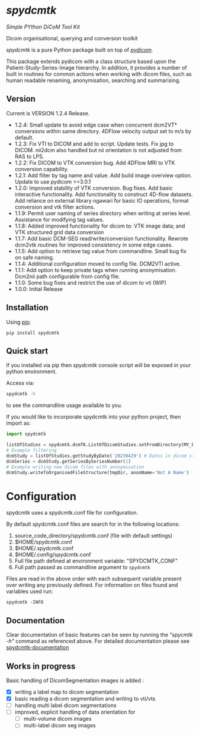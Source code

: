 # *spydcmtk*

*Simple PYthon DiCoM Tool Kit*

Dicom organisational, querying and conversion toolkit

*spydcmtk* is a pure Python package built on top of [*pydicom*](https://github.com/pydicom/pydicom).

This package extends pydicom with a class structure based upon the Patient-Study-Series-Image hierarchy. In addition, it provides a number of built in routines for common actions when working with dicom files, such as human readable renaming, anonymisation, searching and summarising. 

## Version

Current is VERSION 1.2.4 Release. 

- 1.2.4: Small update to avoid edge case when concurrent dcm2VT* conversions within same directory. 4DFlow velocity output set to m/s by default. 
- 1.2.3: Fix VTI to DICOM and add to script. Update tests. Fix jpg to DICOM. nii2dcm also handled but nii orientation is not adjusted from RAS to LPS. 
- 1.2.2: Fix DICOM to VTK conversion bug. Add 4DFlow MRI to VTK conversion capability. 
- 1.2.1: Add filter by tag name and value. Add build image overview option. Update to use pydicom >=3.0.1
- 1.2.0: Improved stability of VTK conversion. Bug fixes. Add basic interactive functionality. Add functionality to construct 4D-flow datasets. Add reliance on external library ngawari for basic IO operations, format conversion and vtk filter actions. 
- 1.1.9: Permit user naming of series directory when writing at series level. Assistance for modifying tag values. 
- 1.1.8: Added improved functionality for dicom to: VTK image data; and VTK structured grid data conversion
- 1.1.7: Add basic DCM-SEG read/write/conversion functionality. Rewrote dcm2vtk routines for improved consistency in some edge cases. 
- 1.1.5: Add option to retrieve tag value from commandline. Small bug fix on safe naming. 
- 1.1.4: Additional configuration moved to config file. DCM2VTI active. 
- 1.1.1: Add option to keep private tags when running anonymisation. Dcm2nii path configurable from config file. 
- 1.1.0: Some bug fixes and restrict the use of dicom to vti (WIP)
- 1.0.0: Initial Release

## Installation

Using [pip](https://pypi.org/project/spydcmtk/):
```
pip install spydcmtk
```

## Quick start

If you installed via pip then *spydcmtk* console script will be exposed in your python environment. 

Access via:
```bash
spydcmtk -h
```
to see the commandline usage available to you.


If you would like to incorporate spydcmtk into your python project, then import as:
```python
import spydcmtk

listOfStudies = spydcmtk.dcmTK.ListOfDicomStudies.setFromDirectory(MY_DICOM_DIRECTORY)
# Example filtering
dcmStudy = listOfStudies.getStudyByDate('20230429') # Dates in dicom standard string format: YYYYMMDD
dcmSeries = dcmStudy.getSeriesBySeriesNumber(1)
# Example writing new dicom files with anonymisation
dcmStudy.writeToOrganisedFileStructure(tmpDir, anonName='Not A Name')

```


# Configuration

spydcmtk uses a spydcmtk.conf file for configuration. 

By default spydcmtk.conf files are search for in the following locations: 

1. source_code_directory/spydcmtk.conf (file with default settings)
2. $HOME/spydcmtk.conf
3. $HOME/.spydcmtk.conf
4. $HOME/.config/spydcmtk.conf
5. Full file path defined at environment variable: "SPYDCMTK_CONF"
6. Full path passed as commandline argument to `spydcmtk`

Files are read in the above order with each subsequent variable present over writing any previously defined. 
For information on files found and variables used run:

`spydcmtk -INFO` 


## Documentation

Clear documentation of basic features can be seen by running the *"spycmtk -h"* command as referenced above. 
For detailed documentation please see [spydcmtk-documentation](https://fraser29.github.io/spydcmtk/)

## Works in progress

Basic handling of DicomSegmentation images is added :

- [x] writing a label map to dicom segmentation
- [x] basic reading a dicom segmentation and writing to vti/vts
- [ ] handling multi label dicom segmentations
- [ ] improved, explicit handling of data orientation for
  - [ ] multi-volume dicom images
  - [ ] multi-label dicom seg images 